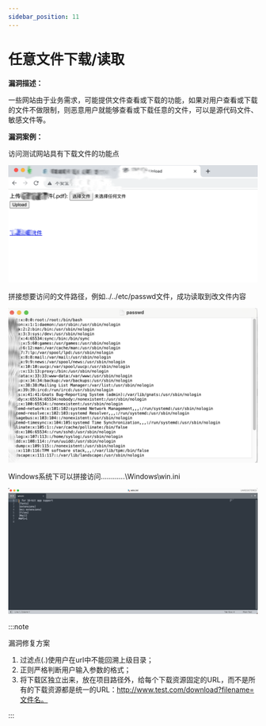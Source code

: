 ```yaml
---
sidebar_position: 11
---
```

# 任意文件下载/读取

**漏洞描述：**

一些网站由于业务需求，可能提供文件查看或下载的功能，如果对用户查看或下载的文件不做限制，则恶意用户就能够查看或下载任意的文件，可以是源代码文件、敏感文件等。

**漏洞案例：**

访问测试网站具有下载文件的功能点

![](/img/products/yakit/AnyFileDownload-1.png)

拼接想要访问的文件路径，例如../../etc/passwd文件，成功读取到改文件内容

![](/img/products/yakit/AnyFileDownload-2.png)

Windows系统下可以拼接访问..\..\..\..\..\..\Windows\win.ini

![](/img/products/yakit/AnyFileDownload-3.png)


:::note

漏洞修复方案

1. 过滤点(.)使用户在url中不能回溯上级目录；
2. 正则严格判断用户输入参数的格式；
3. 将下载区独立出来，放在项目路径外，给每个下载资源固定的URL，而不是所有的下载资源都是统一的URL：http://www.test.com/download?filename=文件名。

:::